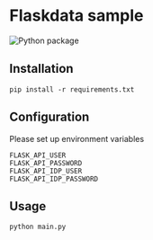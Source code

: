# Flaskdata sample

![Python package](https://github.com/RusTit/Flaskdata_sample/workflows/Python%20package/badge.svg)

## Installation

```shell
pip install -r requirements.txt
```

## Configuration

Please set up environment variables

```dotenv
FLASK_API_USER
FLASK_API_PASSWORD
FLASK_API_IDP_USER
FLASK_API_IDP_PASSWORD
```

## Usage

```shell
python main.py
```
